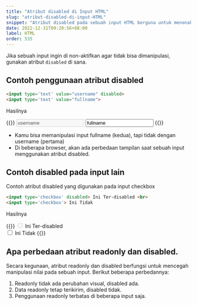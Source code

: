 ```yaml
---
title: "Atribut disabled di Input HTML"
slug: "atribut-disabled-di-input-HTML"
snippet: "Atribut disabled pada sebuah input HTML berguna untuk menonaktifkan sebuah input agar tidak bisa dimanipulasi."
date: 2022-12-31T09:20:56+08:00
label: HTML
order: 535
---
```


Jika sebuah input ingin di non-aktifkan agar tidak bisa dimanipulasi, gunakan atribut `disabled` di sana.

## Contoh penggunaan atribut disabled

```html
<input type='text' value="username" disabled>
<input type='text' value="fullname">
```
Hasilnya

{{<rawhtml>}}
<input type='text' value="username" disabled>
<input type='text' value="fullname">
{{</rawhtml>}}

- Kamu bisa memanipulasi input fullname (kedua), tapi tidak dengan username (pertama)
- Di beberapa browser, akan ada perbedaan tampilan saat sebuah input menggunakan atribut disabled.


## Contoh disabled pada input lain
Contoh atribut disabled yang digunakan pada input checkbox


```html
<input type='checkbox' disabled> Ini Ter-disabled <br>
<input type='checkbox'> Ini Tidak 
```
Hasilnya

{{<rawhtml>}}
<input type='checkbox' disabled> Ini Ter-disabled <br>
<input type='checkbox'> Ini Tidak 
{{</rawhtml>}}


## Apa perbedaan atribut readonly dan disabled.
Secara kegunaan, atribut readonly dan disabled berfungsi untuk mencegah manipulasi nilai pada sebuah input. Berikut beberapa perbedannya:

1. Readonly tidak ada perubahan visual, disabled ada.
2. Data readonly tetap terikirim, disabled tidak.
3. Penggunaan readonly terbatas di beberapa input saja.